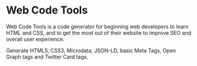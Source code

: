 # Web Code Tools

Web Code Tools is a code generator for beginning web developers to learn HTML and CSS, and to get the most out of their website to improve SEO and overall user experience.

Generate HTML5, CSS3, Microdata, JSON-LD, basic Meta Tags, Open Graph tags and Twitter Card tags.
